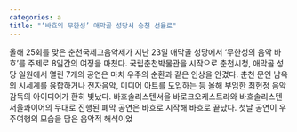 ```yaml
---
categories: a
title: "‘바흐의 무한성’ 애막골 성당서 승천 선율로"
---
```

올해 25회를 맞은 춘천국제고음악제가 지난 23일 애막골 성당에서 ‘무한성의 음악 바흐’를 주제로 8일간의 여정을 마쳤다. 국립춘천박물관을 시작으로 춘천시청, 애막골 성당 일원에서 열린 7개의 공연은 마치 우주의 순환과 같은 인상을 안겼다. 춘천 문인 남옥의 시세계를 융합하거나 전자음악, 미디어 아트를 도입하는 등 올해 부임한 최현정 음악감독의 아이디어가 환히 빛났다. 바흐솔리스텐서울 바로크오케스트라와 바흐솔리스텐서울콰이어의 무대로 진행된 폐막 공연은 바흐로 시작해 바흐로 끝났다. 첫날 공연이 우주여행의 모습을 담은 음악적 해석이었